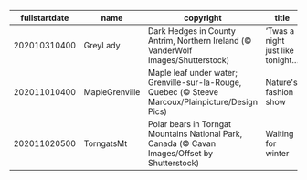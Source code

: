 |fullstartdate|name|copyright|title|image|
|--|--|--|--|--|
202010310400|GreyLady|Dark Hedges in County Antrim, Northern Ireland (© VanderWolf Images/Shutterstock)|‘Twas a night just like tonight…|![](/en-CA/2020/11/202010310400GreyLady.jpg)|
202011010400|MapleGrenville|Maple leaf under water; Grenville-sur-la-Rouge, Quebec (© Steeve Marcoux/Plainpicture/Design Pics)|Nature's fashion show|![](/en-CA/2020/11/202011010400MapleGrenville.jpg)|
202011020500|TorngatsMt|Polar bears in Torngat Mountains National Park, Canada (© Cavan Images/Offset by Shutterstock)|Waiting for winter|![](/en-CA/2020/11/202011020500TorngatsMt.jpg)|
